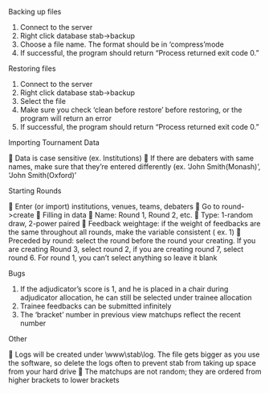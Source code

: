 Backing up files

1.	Connect to the server
2.	Right click database stab->backup
3.	Choose a file name. The format should be in ‘compress’mode
4.	If successful, the program should return “Process returned exit code 0.”

Restoring files

1.	Connect to the server
2.	Right click database stab->backup
3.	Select the file
4.	Make sure you check ‘clean before restore’ before restoring, or the program will return an error
5.	If successful, the program should return “Process returned exit code 0.”

Importing Tournament Data

	Data is case sensitive (ex. Institutions)
	If there are debaters with same names, make sure that they’re entered differently (ex. ‘John Smith(Monash)’, ‘John Smith(Oxford)’

Starting Rounds

	Enter (or import) institutions, venues, teams, debaters
	Go to round->create
	Filling in data
	Name: Round 1, Round 2, etc.
	Type: 1-random draw, 2-power paired
	Feedback weightage: if the weight of feedbacks are the same throughout all rounds, make the variable consistent ( ex. 1)
	Preceded by round: select the round before the round your creating. If you are creating Round 3, select round 2, if you are creating round 7, select round 6. For round 1, you can’t select anything so leave it blank

Bugs

1.	If the adjudicator’s score is 1, and he is placed in a chair during adjudicator allocation, he can still be selected under trainee allocation
2.	Trainee feedbacks can be submitted infinitely
3.	The ‘bracket’ number in previous view matchups reflect the recent number

Other

	Logs will be created under \www\stab\log. The file gets bigger as you use the software, so delete the logs often to prevent stab from taking up space from your hard drive
	The matchups are not random; they are ordered from higher brackets to lower brackets